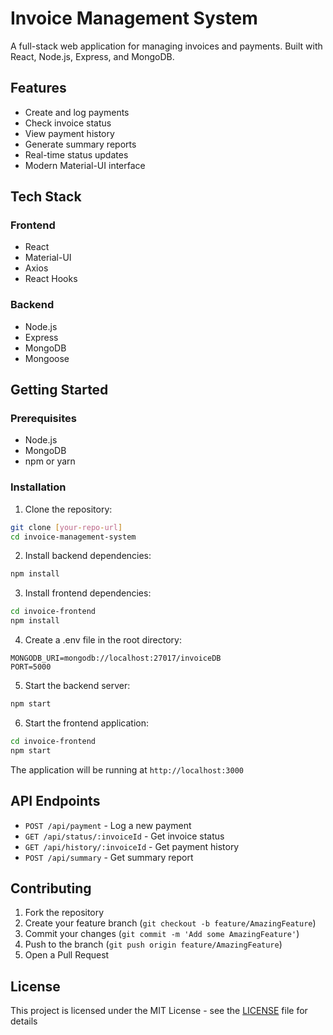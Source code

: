 # Invoice Management System

A full-stack web application for managing invoices and payments. Built with React, Node.js, Express, and MongoDB.

## Features

- Create and log payments
- Check invoice status
- View payment history
- Generate summary reports
- Real-time status updates
- Modern Material-UI interface

## Tech Stack

### Frontend
- React
- Material-UI
- Axios
- React Hooks

### Backend
- Node.js
- Express
- MongoDB
- Mongoose

## Getting Started

### Prerequisites
- Node.js
- MongoDB
- npm or yarn

### Installation

1. Clone the repository:
```bash
git clone [your-repo-url]
cd invoice-management-system
```

2. Install backend dependencies:
```bash
npm install
```

3. Install frontend dependencies:
```bash
cd invoice-frontend
npm install
```

4. Create a .env file in the root directory:
```
MONGODB_URI=mongodb://localhost:27017/invoiceDB
PORT=5000
```

5. Start the backend server:
```bash
npm start
```

6. Start the frontend application:
```bash
cd invoice-frontend
npm start
```

The application will be running at `http://localhost:3000`

## API Endpoints

- `POST /api/payment` - Log a new payment
- `GET /api/status/:invoiceId` - Get invoice status
- `GET /api/history/:invoiceId` - Get payment history
- `POST /api/summary` - Get summary report

## Contributing

1. Fork the repository
2. Create your feature branch (`git checkout -b feature/AmazingFeature`)
3. Commit your changes (`git commit -m 'Add some AmazingFeature'`)
4. Push to the branch (`git push origin feature/AmazingFeature`)
5. Open a Pull Request

## License

This project is licensed under the MIT License - see the [LICENSE](LICENSE) file for details
